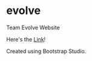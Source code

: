 # evolve
Team Evolve Website

Here's the [Link](https://evolve-mpo.netlify.com/)!
 
 
 
 Created using Bootstrap Studio.
